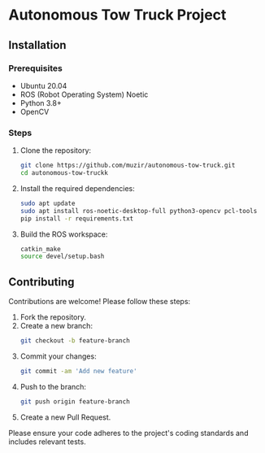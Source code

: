 # Autonomous Tow Truck Project
## Installation
### Prerequisites
- Ubuntu 20.04 
- ROS (Robot Operating System) Noetic
- Python 3.8+
- OpenCV
### Steps
1. Clone the repository:
    ```sh
    git clone https://github.com/muzir/autonomous-tow-truck.git
    cd autonomous-tow-truckk
    ```

2. Install the required dependencies:
    ```sh
    sudo apt update
    sudo apt install ros-noetic-desktop-full python3-opencv pcl-tools
    pip install -r requirements.txt
    ```

3. Build the ROS workspace:
    ```sh
    catkin_make
    source devel/setup.bash
    ```
## Contributing
Contributions are welcome! Please follow these steps:
1. Fork the repository.
2. Create a new branch:
    ```sh
    git checkout -b feature-branch
    ```
3. Commit your changes:
    ```sh
    git commit -am 'Add new feature'
    ```
4. Push to the branch:
    ```sh
    git push origin feature-branch
    ```
5. Create a new Pull Request.

Please ensure your code adheres to the project's coding standards and includes relevant tests.
